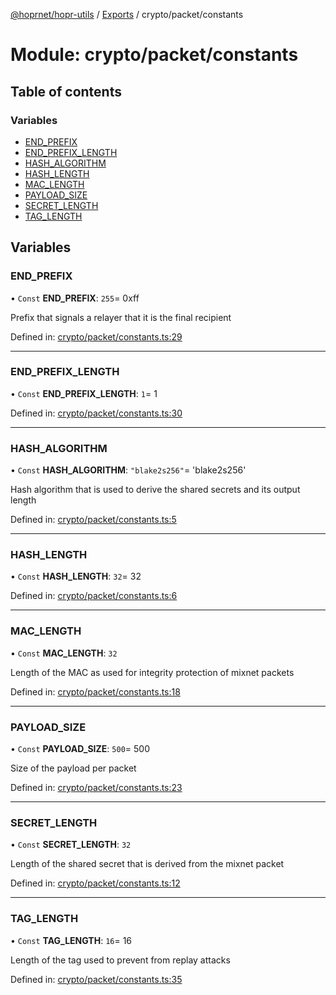 [@hoprnet/hopr-utils](../README.md) / [Exports](../modules.md) / crypto/packet/constants

# Module: crypto/packet/constants

## Table of contents

### Variables

- [END\_PREFIX](crypto_packet_constants.md#end_prefix)
- [END\_PREFIX\_LENGTH](crypto_packet_constants.md#end_prefix_length)
- [HASH\_ALGORITHM](crypto_packet_constants.md#hash_algorithm)
- [HASH\_LENGTH](crypto_packet_constants.md#hash_length)
- [MAC\_LENGTH](crypto_packet_constants.md#mac_length)
- [PAYLOAD\_SIZE](crypto_packet_constants.md#payload_size)
- [SECRET\_LENGTH](crypto_packet_constants.md#secret_length)
- [TAG\_LENGTH](crypto_packet_constants.md#tag_length)

## Variables

### END\_PREFIX

• `Const` **END\_PREFIX**: ``255``= 0xff

Prefix that signals a relayer that it is the final
recipient

Defined in: [crypto/packet/constants.ts:29](https://github.com/hoprnet/hoprnet/blob/448a47a/packages/utils/src/crypto/packet/constants.ts#L29)

___

### END\_PREFIX\_LENGTH

• `Const` **END\_PREFIX\_LENGTH**: ``1``= 1

Defined in: [crypto/packet/constants.ts:30](https://github.com/hoprnet/hoprnet/blob/448a47a/packages/utils/src/crypto/packet/constants.ts#L30)

___

### HASH\_ALGORITHM

• `Const` **HASH\_ALGORITHM**: ``"blake2s256"``= 'blake2s256'

Hash algorithm that is used to derive the shared secrets
and its output length

Defined in: [crypto/packet/constants.ts:5](https://github.com/hoprnet/hoprnet/blob/448a47a/packages/utils/src/crypto/packet/constants.ts#L5)

___

### HASH\_LENGTH

• `Const` **HASH\_LENGTH**: ``32``= 32

Defined in: [crypto/packet/constants.ts:6](https://github.com/hoprnet/hoprnet/blob/448a47a/packages/utils/src/crypto/packet/constants.ts#L6)

___

### MAC\_LENGTH

• `Const` **MAC\_LENGTH**: ``32``

Length of the MAC as used for integrity protection
of mixnet packets

Defined in: [crypto/packet/constants.ts:18](https://github.com/hoprnet/hoprnet/blob/448a47a/packages/utils/src/crypto/packet/constants.ts#L18)

___

### PAYLOAD\_SIZE

• `Const` **PAYLOAD\_SIZE**: ``500``= 500

Size of the payload per packet

Defined in: [crypto/packet/constants.ts:23](https://github.com/hoprnet/hoprnet/blob/448a47a/packages/utils/src/crypto/packet/constants.ts#L23)

___

### SECRET\_LENGTH

• `Const` **SECRET\_LENGTH**: ``32``

Length of the shared secret that is derived from
the mixnet packet

Defined in: [crypto/packet/constants.ts:12](https://github.com/hoprnet/hoprnet/blob/448a47a/packages/utils/src/crypto/packet/constants.ts#L12)

___

### TAG\_LENGTH

• `Const` **TAG\_LENGTH**: ``16``= 16

Length of the tag used to prevent from replay attacks

Defined in: [crypto/packet/constants.ts:35](https://github.com/hoprnet/hoprnet/blob/448a47a/packages/utils/src/crypto/packet/constants.ts#L35)

